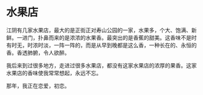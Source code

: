# 水果店

江阴有几家水果店，最大的是正街正对寿山公园的一家，水果多，个大、饱满、新鲜。一进门，扑鼻而来的是浓浓的水果香。最突出的是香蕉的甜美。这香味不是时有时无，时浓时淡，一阵一阵的，而是从早到晚都是这么香，一种长在的、永恒的香。香透肺腑，令人欲醉。 

我后来到过很多地方，走进过很多水果店，都没有这家水果店的浓厚的果香。这家水果店的香味使我常常想起，永远不忘。 

那年，我正在恋爱，初恋。